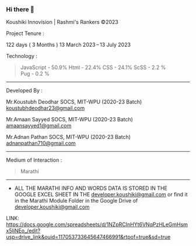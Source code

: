 ### Hi there 👋
Koushiki Innovision | Rashmi's Rankers ©2023

Project Tenure : 

122 days ( 3 Months )
13 March 2023 – 13 July 2023

Technology :
> JavaScript  - 50.9%
> Html        - 22.4%
> CSS         - 24.1%
> ScSS        - 2.2 %  
> Pug         - 0.2 %

-------------------------------------------------
Developed By :


Mr.Koustubh Deodhar
SOCS, MIT-WPU (2020-23 Batch)
koustubhdeodhar23@gmail.com


Mr.Amaan Sayyed
SOCS, MIT-WPU (2020-23 Batch)
amaansayyed1@gmail.com


Mr.Adnan Pathan 
SOCS, MIT-WPU (2020-23 Batch)
adnanpathan710@gmail.com

-------------------------------------------------
Medium of Interaction :
> Marathi


-------------------------------------------------
* ALL THE MARATHI INFO AND WORDS DATA IS STORED IN THE GOOGLE EXCEL SHEET IN THE developer.koushiki@gmail.com 
or find it in the Marathi Module Folder in the Google Drive of developer.koushiki@gmail.com


LINK:   https://docs.google.com/spreadsheets/d/1NZpRCInHYt6VNqPzHLeGmHsmx5IjNEo_/edit?usp=drive_link&ouid=117053733645647466991&rtpof=true&sd=true





<!--
**koushiki-innovision/Koushiki-Innovision** is a ✨ _special_ ✨ repository because its `README.md` (this file) appears on your GitHub profile.

Here are some ideas to get you started:

- 🔭 I’m currently working on ...
- 🌱 I’m currently learning ...
- 👯 I’m looking to collaborate on ...
- 🤔 I’m looking for help with ...
- 💬 Ask me about ...
- 📫 How to reach me: ...
- 😄 Pronouns: ...
- ⚡ Fun fact: ...
-->
